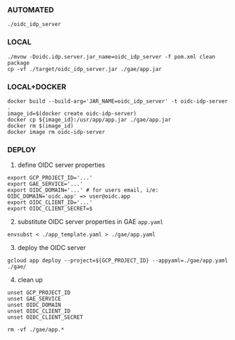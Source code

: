 ### AUTOMATED

  ```shell
  ./oidc_idp_server
  ```

### LOCAL

  ```shell
  ./mvnw -Doidc.idp.server.jar_name=oidc_idp_server -f pom.xml clean package
  cp -vf ./target/oidc_idp_server.jar ./gae/app.jar
  ```

### LOCAL+DOCKER

  ```shell
  docker build --build-arg='JAR_NAME=oidc_idp_server' -t oidc-idp-server .
  image_id=$(docker create oidc-idp-server)
  docker cp ${image_id}:/usr/app/app.jar ./gae/app.jar
  docker rm $(image_id)
  docker image rm oidc-idp-server
  ```

### DEPLOY

1. define OIDC server properties

  ```shell
  export GCP_PROJECT_ID='...'
  export GAE_SERVICE='...'
  export OIDC_DOMAIN='...' # for users email, i/e: OIDC_DOMAIN='oidc.app' => user@oidc.app
  export OIDC_CLIENT_ID='...'
  export OIDC_CLIENT_SECRET=$
  ```

2. substitute OIDC server properties in GAE `app.yaml`

  ```shell
  envsubst < ./app_template.yaml > ./gae/app.yaml
  ```

3. deploy the OIDC server

  ```shell
  gcloud app deploy --project=${GCP_PROJECT_ID} --appyaml=./gae/app.yaml ./gae/
  ```

4. clean up

  ```shell
  unset GCP_PROJECT_ID
  unset GAE_SERVICE
  unset OIDC_DOMAIN
  unset OIDC_CLIENT_ID
  unset OIDC_CLIENT_SECRET

  rm -vf ./gae/app.*
  ```
